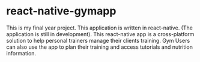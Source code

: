 # react-native-gymapp
This is my final year project. This application is written in react-native. (The application is still in development).
This react-native app is a cross-platform solution to help personal trainers manage their clients training.
Gym Users can also use the app to plan their training and access tutorials and nutrition information.
